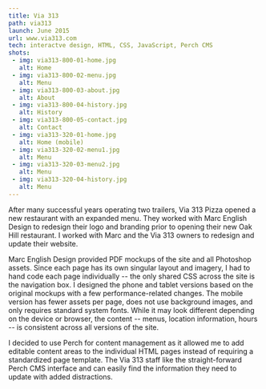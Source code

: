 ```yaml
---
title: Via 313
path: via313
launch: June 2015
url: www.via313.com
tech: interactve design, HTML, CSS, JavaScript, Perch CMS
shots:
 - img: via313-800-01-home.jpg
   alt: Home
 - img: via313-800-02-menu.jpg
   alt: Menu
 - img: via313-800-03-about.jpg
   alt: About
 - img: via313-800-04-history.jpg
   alt: History
 - img: via313-800-05-contact.jpg
   alt: Contact
 - img: via313-320-01-home.jpg
   alt: Home (mobile)
 - img: via313-320-02-menu1.jpg
   alt: Menu
 - img: via313-320-03-menu2.jpg
   alt: Menu
 - img: via313-320-04-history.jpg
   alt: Menu      
---
```

After many successful years operating two trailers, Via 313 Pizza opened a new restaurant with an expanded menu. They worked with Marc English Design to redesign their logo and branding prior to opening their new Oak Hill restaurant. I worked with Marc and the Via 313 owners to redesign and update their website.

Marc English Design provided PDF mockups of the site and all Photoshop assets. Since each page has its own singular layout and imagery, I had to hand code each page individually -- the only shared CSS across the site is the navigation box. I designed the phone and tablet versions based on the original mockups with a few performance-related changes. The mobile version has fewer assets per page, does not use background images, and only requires standard system fonts. While it may look different depending on the device or browser, the content -- menus, location information, hours -- is consistent across all versions of the site.

I decided to use Perch for content management as it allowed me to add editable content areas to the individual HTML pages instead of requiring a standardized page template. The Via 313 staff like the straight-forward Perch CMS interface and can easily find the information they need to update with added distractions. 

